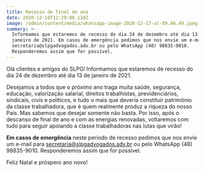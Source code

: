 ```yaml
---
title: Recesso de final de ano
date: 2020-12-18T12:29:08.118Z
image: /admin/content/media/whatsapp-image-2020-12-17-at-09.46.49.jpeg
summary: >-
  Informamos que estaremos de recesso do dia 24 de dezembro até dia 13 de
  janeiro de 2021. Em casos de emergência pedimos que nos envie um e-mail para
  secretaria@slpgadvogados.adv.br ou pelo WhatsApp (48) 98835-9010.
  Responderemos assim que for possível.
---
```

Olá clientes e amigos do SLPG! Informamos que estaremos de recesso do dia 24 de dezembro até dia 13 de janeiro de 2021. 

Desejamos a todos que o próximo ano traga muita saúde, segurança, educação, valorização salarial, direitos trabalhistas, previdenciários, sindicais, civis e políticos, e tudo o mais que deveria constituir patrimônio da classe trabalhadora, que é quem realmente produz a riqueza do nosso País. Mas sabemos que desejar somente não basta. Por isso, após o descanso de final de ano e com as energias renovadas, voltaremos com tudo para seguir apoiando a classe trabalhadoras nas lutas que virão! 

**Em casos de emergência** neste período de recesso pedimos que nos envie um e-mail para secretaria@slpgadvogados.adv.br ou pelo WhatsApp (48) 98835-9010. Responderemos assim que for possível. 

Feliz Natal e próspero ano novo!

